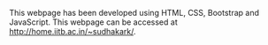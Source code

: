 This webpage has been developed using HTML, CSS, Bootstrap and JavaScript. 
This webpage can be accessed at http://home.iitb.ac.in/~sudhakark/. 